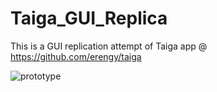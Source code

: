 # Taiga_GUI_Replica
This is a GUI replication attempt of Taiga app @ https://github.com/erengy/taiga

![prototype](https://imgur.com/gallery/KGmvSbZ)
